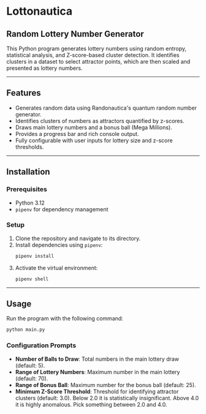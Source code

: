 # Lottonautica

## Random Lottery Number Generator

This Python program generates lottery numbers using random entropy, statistical analysis, and Z-score-based  cluster detection. It identifies clusters in a dataset to select attractor points, which are then scaled and presented as lottery numbers.

---

## Features

- Generates random data using Randonautica's quantum random number generator.
- Identifies clusters of numbers as attractors quantified by z-scores.
- Draws main lottery numbers and a bonus ball (Mega Millions).
- Provides a progress bar and rich console output.
- Fully configurable with user inputs for lottery size and z-score thresholds.

---

## Installation

### Prerequisites

- Python 3.12
- `pipenv` for dependency management

### Setup

1. Clone the repository and navigate to its directory.
2. Install dependencies using `pipenv`:
   ```bash
   pipenv install
   ```
3. Activate the virtual environment:
   ```bash
   pipenv shell
   ```

---

## Usage

Run the program with the following command:

```bash
python main.py
```

### Configuration Prompts

- **Number of Balls to Draw**: Total numbers in the main lottery draw (default: 5).
- **Range of Lottery Numbers**: Maximum number in the main lottery (default: 70).
- **Range of Bonus Ball**: Maximum number for the bonus ball (default: 25).
- **Minimum Z-Score Threshold**: Threshold for identifying attractor clusters (default: 3.0). Below 2.0 it is statistically insignificant. Above 4.0 it is highly anomalous. Pick something between 2.0 and 4.0.